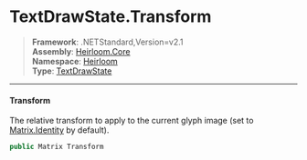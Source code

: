 # TextDrawState.Transform

> **Framework**: .NETStandard,Version=v2.1  
> **Assembly**: [Heirloom.Core][0]  
> **Namespace**: [Heirloom][0]  
> **Type**: [TextDrawState][1]

--------------------------------------------------------------------------------

#### Transform

The relative transform to apply to the current glyph image (set to [Matrix.Identity][2] by default).

```cs
public Matrix Transform
```

[0]: ../Heirloom.Core.md
[1]: Heirloom.TextDrawState.md
[2]: Heirloom.Matrix.Identity.md
